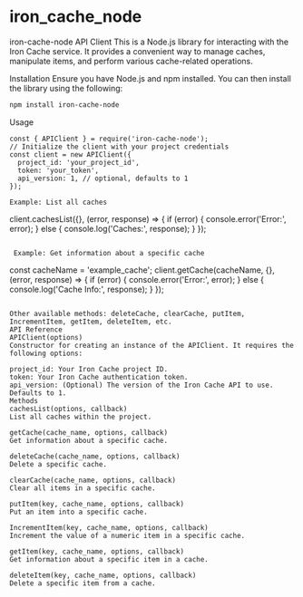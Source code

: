 iron_cache_node
===============

iron-cache-node API Client
This is a Node.js library for interacting with the Iron Cache service. It provides a convenient way to manage caches, manipulate items, and perform various cache-related operations.

Installation
Ensure you have Node.js and npm installed. You can then install the library using the following:

```bash
npm install iron-cache-node
```

Usage
```
const { APIClient } = require('iron-cache-node');
// Initialize the client with your project credentials
const client = new APIClient({
  project_id: 'your_project_id',
  token: 'your_token',
  api_version: 1, // optional, defaults to 1
});
```

```
Example: List all caches
```
client.cachesList({}, (error, response) => {
  if (error) {
    console.error('Error:', error);
  } else {
    console.log('Caches:', response);
  }
});
```

 Example: Get information about a specific cache
 ```
const cacheName = 'example_cache';
client.getCache(cacheName, {}, (error, response) => {
  if (error) {
    console.error('Error:', error);
  } else {
    console.log('Cache Info:', response);
  }
});
```

Other available methods: deleteCache, clearCache, putItem, IncrementItem, getItem, deleteItem, etc.
API Reference
APIClient(options)
Constructor for creating an instance of the APIClient. It requires the following options:

project_id: Your Iron Cache project ID.
token: Your Iron Cache authentication token.
api_version: (Optional) The version of the Iron Cache API to use. Defaults to 1.
Methods
cachesList(options, callback)
List all caches within the project.

getCache(cache_name, options, callback)
Get information about a specific cache.

deleteCache(cache_name, options, callback)
Delete a specific cache.

clearCache(cache_name, options, callback)
Clear all items in a specific cache.

putItem(key, cache_name, options, callback)
Put an item into a specific cache.

IncrementItem(key, cache_name, options, callback)
Increment the value of a numeric item in a specific cache.

getItem(key, cache_name, options, callback)
Get information about a specific item in a cache.

deleteItem(key, cache_name, options, callback)
Delete a specific item from a cache.



